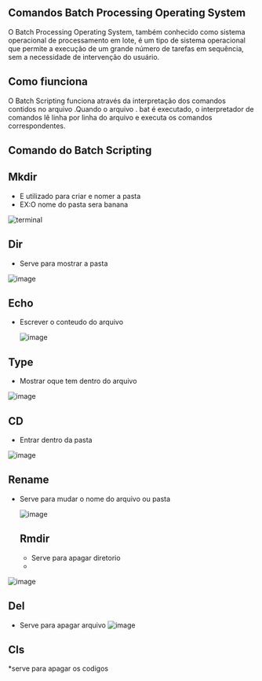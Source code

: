 ## Comandos Batch Processing Operating System

O Batch Processing Operating System, também conhecido como sistema operacional de processamento em lote, é um tipo de sistema operacional que permite a execução de um grande número de tarefas em sequência, sem a necessidade de intervenção do usuário.

## Como fiunciona
O Batch Scripting funciona através da interpretação dos comandos contidos no arquivo .Quando o arquivo . bat é executado, o interpretador de comandos lê linha por linha do arquivo e executa os comandos correspondentes.

## Comando do Batch Scripting

## Mkdir
* E utilizado para criar e nomer a pasta
* EX:O nome do pasta sera banana 
  
![terminal](https://github.com/user-attachments/assets/df7871a2-b164-4927-81ee-2d51fb31a44d)

## Dir
* Serve para mostrar a pasta 

![image](https://github.com/user-attachments/assets/69c78095-dcd0-4f1c-b184-b2a303ed23ac)

## Echo
* Escrever o conteudo do arquivo

  ![image](https://github.com/user-attachments/assets/f0076a18-d862-41c5-b034-b1f6c58c4e74)

## Type
* Mostrar oque tem dentro do arquivo

![image](https://github.com/user-attachments/assets/e063892e-15b8-478f-a437-bd8825921708)

## CD
* Entrar dentro da pasta

 ![image](https://github.com/user-attachments/assets/745723d9-bb8a-4b13-a902-f820bf3fcbf1)

  ## Rename
  * Serve para mudar o nome do arquivo ou pasta

    ![image](https://github.com/user-attachments/assets/cbe70194-8432-49d1-bcf6-218882355100)

    ## Rmdir
    * Serve para apagar diretorio
    * 
![image](https://github.com/user-attachments/assets/1e53c42b-c752-43ea-aa16-fab9b5a95055)


   ## Del
* Serve para apagar arquivo
 ![image](https://github.com/user-attachments/assets/03b055a1-e1d8-49ca-a691-b2a4379f83d2)


 ## Cls
 *serve para apagar os codigos 
   









